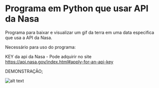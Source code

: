 # Programa em Python que usar API da Nasa
Programa para baixar e visualizar um gif da terra em uma data especifica que usa a API da Nasa.

Necessário para uso do programa:

KEY da api da Nasa - Pode adquirir no site https://api.nasa.gov/index.html#apply-for-an-api-key

DEMONSTRAÇÃO;

![alt text](https://i.imgur.com/wjnkWhk.png)
